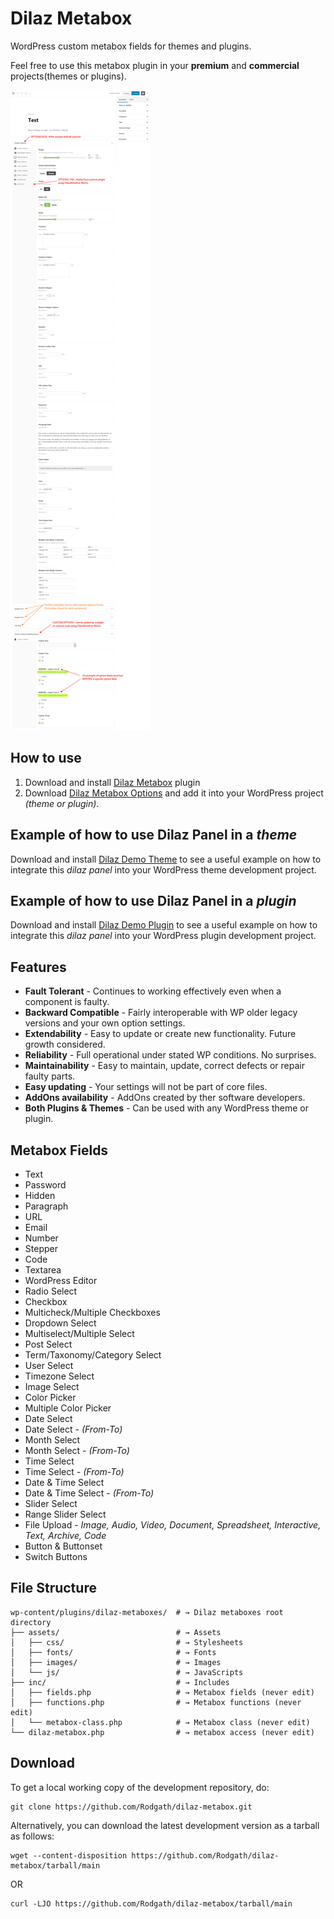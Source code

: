 # Dilaz Metabox
WordPress custom metabox fields for themes and plugins.

Feel free to use this metabox plugin in your __premium__ and __commercial__ projects(themes or plugins).

![alt text](https://raw.githubusercontent.com/Rodgath/DilazResources/master/Dilaz-Metabox/main-dilaz-metabox.png "Demo Screenshot")

## How to use
1. Download and install [Dilaz Metabox](https://github.com/Rodgath/dilaz-metabox/archive/master.zip) plugin
2. Download [Dilaz Metabox Options](https://github.com/Rodgath/dilaz-metabox-Options) and add it into your WordPress project *(theme or plugin)*.

## Example of how to use Dilaz Panel in a *__theme__*
Download and install [Dilaz Demo Theme](https://github.com/Rodgath/Dilaz-Demo-Theme) to see a useful example on how to integrate this *dilaz panel* into your WordPress theme development project.

## Example of how to use Dilaz Panel in a *__plugin__*
Download and install [Dilaz Demo Plugin](https://github.com/Rodgath/Dilaz-Demo-Plugin) to see a useful example on how to integrate this *dilaz panel* into your WordPress plugin development project.

## Features
* __Fault Tolerant__ - Continues to working effectively even when a component is faulty.
* __Backward Compatible__ - Fairly interoperable with WP older legacy versions and your own option settings.
* __Extendability__ - Easy to update or create new functionality. Future growth considered.
* __Reliability__ - Full operational under stated WP conditions. No surprises.
* __Maintainability__ - Easy to maintain, update, correct defects or repair faulty parts.
* __Easy updating__ - Your settings will not be part of core files.
* __AddOns availability__ - AddOns created by ther software developers.
* __Both Plugins & Themes__ - Can be used with any WordPress theme or plugin.

## Metabox Fields
* Text
* Password
* Hidden
* Paragraph
* URL
* Email
* Number
* Stepper
* Code
* Textarea
* WordPress Editor
* Radio Select
* Checkbox
* Multicheck/Multiple Checkboxes
* Dropdown Select
* Multiselect/Multiple Select
* Post Select
* Term/Taxonomy/Category Select
* User Select
* Timezone Select
* Image Select
* Color Picker
* Multiple Color Picker
* Date Select
* Date Select - *(From-To)*
* Month Select
* Month Select - *(From-To)*
* Time Select
* Time Select - *(From-To)*
* Date & Time Select
* Date & Time Select - *(From-To)*
* Slider Select
* Range Slider Select
* File Upload - *Image, Audio, Video, Document, Spreadsheet, Interactive, Text, Archive, Code*
* Button & Buttonset
* Switch Buttons

## File Structure
```
wp-content/plugins/dilaz-metaboxes/  # → Dilaz metaboxes root directory
├── assets/                          # → Assets
│   ├── css/                         # → Stylesheets
│   ├── fonts/                       # → Fonts
│   ├── images/                      # → Images
│   └── js/                          # → JavaScripts
├── inc/                             # → Includes
│   ├── fields.php                   # → Metabox fields (never edit)
│   ├── functions.php                # → Metabox functions (never edit)
│   └── metabox-class.php            # → Metabox class (never edit)
└── dilaz-metabox.php                # → metabox access (never edit)
```

## Download

To get a local working copy of the development repository, do:

    git clone https://github.com/Rodgath/dilaz-metabox.git

Alternatively, you can download the latest development version as a tarball
as follows:

    wget --content-disposition https://github.com/Rodgath/dilaz-metabox/tarball/main

OR

    curl -LJO https://github.com/Rodgath/dilaz-metabox/tarball/main


